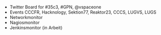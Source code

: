 + Twitter Board for #35c3, #GPN, @vspaceone
+ Events CCCFR, Hacknology, Sektion77, Reaktor23, CCCS, LUGVS, LUGS
+ Networkmonitor
+ Nagiosmonitor
+ Jenkinsmonitor (in Arbeit)
